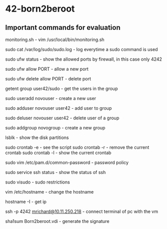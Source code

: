 # 42-born2beroot

## Important commands for evaluation
monitoring.sh - vim /usr/local/bin/monitoring.sh

sudo cat /var/log/sudo/sudo.log - log everytime a sudo command is used 

sudo ufw status - show the allowed ports by firewall, in this case only 4242

sudo ufw allow PORT - allow a new port 

sudo ufw delete allow PORT - delete port

getent group user42/sudo - get the users in the group

sudo useradd novouser - create a new user

sudo adduser novouser user42 - add user to group

sudo deluser novouser user42 - delete user of a group 

sudo addgroup novogroup - create a new group

lsblk - show the disk partitions 

sudo crontab -e - see the script
sudo crontab -r - remove the current crontab
sudo crontab -l - show the current crontab

sudo vim /etc/pam.d/common-password  - password policy 

sudo service ssh status - show the status of ssh 

sudo visudo - sudo restrictions

vim /etc/hostname - change the hostname 

hostname -I - get ip

ssh -p 4242 mrichard@10.11.250.218 - connect terminal of pc with the vm

sha1sum Born2beroot.vdi - generate the signature
